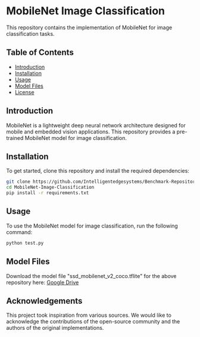 # MobileNet Image Classification

This repository contains the implementation of MobileNet for image classification tasks.

## Table of Contents
- [Introduction](#introduction)
- [Installation](#installation)
- [Usage](#usage)
- [Model Files](#model-files)
- [License](#license)

## Introduction
MobileNet is a lightweight deep neural network architecture designed for mobile and embedded vision applications. This repository provides a pre-trained MobileNet model for image classification.

## Installation
To get started, clone this repository and install the required dependencies:

```bash
git clone https://github.com/Intelligentedgesystems/Benchmark-Repositories.git
cd MobileNet-Image-Classification
pip install -r requirements.txt
```

## Usage
To use the MobileNet model for image classification, run the following command:

```bash
python test.py
```

## Model Files
Download the model file "ssd_mobilenet_v2_coco.tflite" for the above repository here: [Google Drive](https://drive.google.com/drive/folders/1z2Kr2W7oyvf-x0Km12uWvLTEZWNKm136?usp=sharing)

## Acknowledgements
This project took inspiration from various sources. We would like to acknowledge the contributions of the open-source community and the authors of the original implementations.
